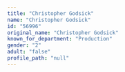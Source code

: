 ```yaml
---
title: "Christopher Godsick"
name: "Christopher Godsick"
id: "56996"
original_name: "Christopher Godsick"
known_for_department: "Production"
gender: "2"
adult: "false"
profile_path: "null"
---
```

